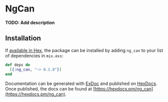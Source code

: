 # NgCan

**TODO: Add description**

## Installation

If [available in Hex](https://hex.pm/docs/publish), the package can be installed
by adding `ng_can` to your list of dependencies in `mix.exs`:

```elixir
def deps do
  [{:ng_can, "~> 0.1.0"}]
end
```

Documentation can be generated with [ExDoc](https://github.com/elixir-lang/ex_doc)
and published on [HexDocs](https://hexdocs.pm). Once published, the docs can
be found at [https://hexdocs.pm/ng_can](https://hexdocs.pm/ng_can).

